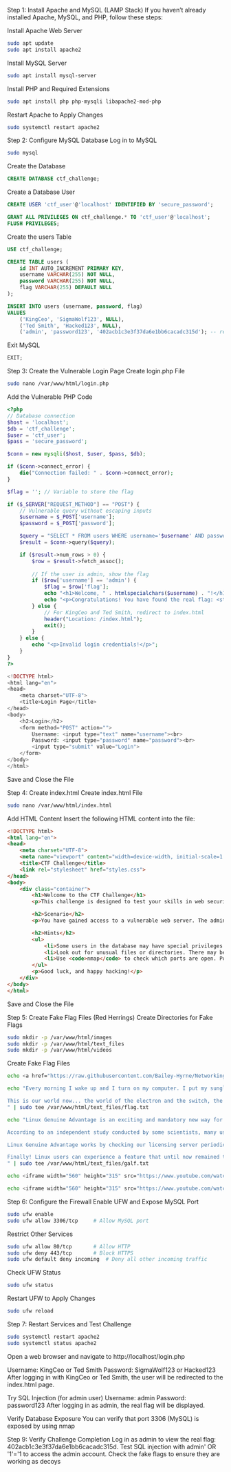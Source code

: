 Step 1: Install Apache and MySQL (LAMP Stack)
If you haven’t already installed Apache, MySQL, and PHP, follow these steps:

Install Apache Web Server
```bash
sudo apt update
sudo apt install apache2
```
Install MySQL Server
```bash
sudo apt install mysql-server
```
Install PHP and Required Extensions
```bash
sudo apt install php php-mysqli libapache2-mod-php
```
Restart Apache to Apply Changes
```bash
sudo systemctl restart apache2
```
Step 2: Configure MySQL Database
Log in to MySQL
```bash
sudo mysql
```
Create the Database
```sql
CREATE DATABASE ctf_challenge;
```
Create a Database User
```sql
CREATE USER 'ctf_user'@'localhost' IDENTIFIED BY 'secure_password';

GRANT ALL PRIVILEGES ON ctf_challenge.* TO 'ctf_user'@'localhost';
FLUSH PRIVILEGES;
```

Create the users Table
```sql
USE ctf_challenge;

CREATE TABLE users (
    id INT AUTO_INCREMENT PRIMARY KEY,
    username VARCHAR(255) NOT NULL,
    password VARCHAR(255) NOT NULL,
    flag VARCHAR(255) DEFAULT NULL
);

INSERT INTO users (username, password, flag) 
VALUES 
    ('KingCeo', 'SigmaWolf123', NULL),
    ('Ted Smith', 'Hacked123', NULL),
    ('admin', 'password123', '402acb1c3e3f37da6e1bb6cacadc315d'); -- real flag hidden under admin
```
Exit MySQL
```sql
EXIT;
```
Step 3: Create the Vulnerable Login Page
Create login.php File
```bash
sudo nano /var/www/html/login.php
```
Add the Vulnerable PHP Code
```php
<?php
// Database connection
$host = 'localhost';
$db = 'ctf_challenge';
$user = 'ctf_user';
$pass = 'secure_password';

$conn = new mysqli($host, $user, $pass, $db);

if ($conn->connect_error) {
    die("Connection failed: " . $conn->connect_error);
}

$flag = ''; // Variable to store the flag

if ($_SERVER["REQUEST_METHOD"] == "POST") {
    // Vulnerable query without escaping inputs
    $username = $_POST['username'];
    $password = $_POST['password'];

    $query = "SELECT * FROM users WHERE username='$username' AND password='$password'";
    $result = $conn->query($query);

    if ($result->num_rows > 0) {
        $row = $result->fetch_assoc();
        
        // If the user is admin, show the flag
        if ($row['username'] == 'admin') {
            $flag = $row['flag'];
            echo "<h1>Welcome, " . htmlspecialchars($username) . "!</h1>";
            echo "<p>Congratulations! You have found the real flag: <strong>" . $flag . "</strong></p>";
        } else {
            // For KingCeo and Ted Smith, redirect to index.html
            header("Location: /index.html");
            exit();
        }
    } else {
        echo "<p>Invalid login credentials!</p>";
    }
}
?>

<!DOCTYPE html>
<html lang="en">
<head>
    <meta charset="UTF-8">
    <title>Login Page</title>
</head>
<body>
    <h2>Login</h2>
    <form method="POST" action="">
        Username: <input type="text" name="username"><br>
        Password: <input type="password" name="password"><br>
        <input type="submit" value="Login">
    </form>
</body>
</html>


```
Save and Close the File

Step 4: Create index.html
Create index.html File
```bash
sudo nano /var/www/html/index.html
```
Add HTML Content
Insert the following HTML content into the file:
```html
<!DOCTYPE html>
<html lang="en">
<head>
    <meta charset="UTF-8">
    <meta name="viewport" content="width=device-width, initial-scale=1.0">
    <title>CTF Challenge</title>
    <link rel="stylesheet" href="styles.css">
</head>
<body>
    <div class="container">
        <h1>Welcome to the CTF Challenge</h1>
        <p>This challenge is designed to test your skills in web security and SQL injection techniques. Your goal is to find the real flag hidden in the system.</p>

        <h2>Scenario</h2>
        <p>You have gained access to a vulnerable web server. The administrator left several files exposed, and some login credentials may lead you to discover valuable information.</p>

        <h2>Hints</h2>
        <ul>
            <li>Some users in the database may have special privileges. Attempt to escalate access by using SQL injection techniques.</li>
            <li>Look out for unusual files or directories. There may be some decoys placed to throw you off track.</li>
            <li>Use <code>nmap</code> to check which ports are open. Port 3306 (MySQL) may hold useful information.</li>
        </ul>
        <p>Good luck, and happy hacking!</p>
    </div>
</body>
</html>
```
Save and Close the File


Step 5: Create Fake Flag Files (Red Herrings)
Create Directories for Fake Flags
```bash
sudo mkdir -p /var/www/html/images
sudo mkdir -p /var/www/html/text_files
sudo mkdir -p /var/www/html/videos
```
Create Fake Flag Files
```bash
echo <a href="https://raw.githubusercontent.com/Bailey-Hyrne/Networking-AI3/refs/heads/main/goofy1.webp">Flaig</a> | sudo tee /var/www/html/images/flag11514.html

echo "Every morning I wake up and I turn on my computer. I put my sunglasses on because the light hurts my eyes. I put on my typing gloves. I connect to the internet web through 8 proxies and then I hack until sundown. I'm probably the best hacker I know; I've hit banks, schools, doctors offices, oil tanks, farms, FedEx, Walmart, KFC, grocery stores. You name it, I probably hacked into it. I even have it set up where I can see the grocery transactions in my term window as they happen. I have 6 monitors hooked up in parallel, plus 1 digital eye piece that projects stats onto my eye. There's only one drink I know, and that's Jolt. Right after I'm finished hacking for the day, I read this and then fall asleep knowing I'm probably the most elite hacker on Earth, totally unstoppable:

This is our world now... the world of the electron and the switch, the beauty of the baud. We make use of a service already existing without paying for what could be dirt-cheap if it wasn't run by profiteering gluttons, and you call us criminals. We explore... and you call us criminals. We seek after knowledge... and you call us criminals. We exist without skin color, without nationality, without religious bias... and you call us criminals. You build atomic bombs, you wage wars, you murder, cheat, and lie to us and try to make us believe it's for our own good, yet we're the criminals.
" | sudo tee /var/www/html/text_files/flag.txt

echo "Linux Genuine Advantage is an exciting and mandatory new way for you to place your computer under the remote control of an untrusted third party!

According to an independent study conducted by some scientists, many users of Linux are running non-Genuine versions of their operating system. This puts them at the disadvantage of having their computers work normally, without periodically phoning home unannounced to see if it's OK for their computer to continue functioning. These users are also missing out on the Advantage of paying ongoing licensing fees to ensure their computer keeps operating properly.

Linux Genuine Advantage works by checking our licensing server periodically to make sure that the copy of Linux you are running is Genuine. This is determined by whether you have paid us the appropriate licensing fees. If you are out of compliance, and are past the grace period, logins to your machine will be disabled until the license fees are paid. How to log in to enter the license key when logins are disabled is left as an exercise for the reader.

Finally! Linux users can experience a feature that until now remained the exclusive domain of proprietary software.
" | sudo tee /var/www/html/text_files/galf.txt

echo <iframe width="560" height="315" src="https://www.youtube.com/watch?v=xvFZjo5PgG0" title="YouTube video player" frameborder="0" allow="accelerometer; autoplay; clipboard-write; encrypted-media; gyroscope; picture-in-picture; web-share" referrerpolicy="strict-origin-when-cross-origin" allowfullscreen></iframe> | sudo tee /var/www/html/videos/flag?.html

echo <iframe width="560" height="315" src="https://www.youtube.com/watch?v=PmD6ONQqi9Y" title="YouTube video player" frameborder="0" allow="accelerometer; autoplay; clipboard-write; encrypted-media; gyroscope; picture-in-picture; web-share" referrerpolicy="strict-origin-when-cross-origin" allowfullscreen></iframe> | sudo tee /var/www/html/videos/FLAGGG?!.html

```

Step 6: Configure the Firewall
Enable UFW and Expose MySQL Port
```bash
sudo ufw enable
sudo ufw allow 3306/tcp     # Allow MySQL port
```
Restrict Other Services
```bash
sudo ufw allow 80/tcp       # Allow HTTP
sudo ufw deny 443/tcp       # Block HTTPS
sudo ufw default deny incoming  # Deny all other incoming traffic
```
Check UFW Status
```bash
sudo ufw status
```
Restart UFW to Apply Changes
```bash
sudo ufw reload
```

Step 7: Restart Services and Test Challenge
```bash
sudo systemctl restart apache2
sudo systemctl status apache2
```

Open a web browser and navigate to http://localhost/login.php

Username: KingCeo or Ted Smith
Password: SigmaWolf123 or Hacked123
After logging in with KingCeo or Ted Smith, the user will be redirected to the index.html page.

Try SQL Injection (for admin user)
Username: admin
Password: password123
After logging in as admin, the real flag will be displayed.

Verify Database Exposure
You can verify that port 3306 (MySQL) is exposed by using nmap

Step 9: Verify Challenge Completion
Log in as admin to view the real flag: 402acb1c3e3f37da6e1bb6cacadc315d.
Test SQL injection with admin' OR '1'='1 to access the admin account.
Check the fake flags to ensure they are working as decoys
